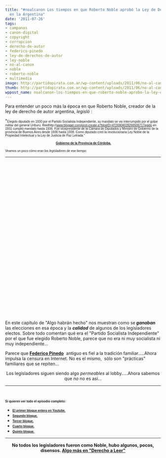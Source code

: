 ```yaml
---
title: "#noalcanon Los tiempos en que Roberto Noble aprobó la Ley de Derecho de Autor
  en la Argentina"
date: '2011-07-26'
tags:
- campanas
- canon-digital
- copyright
- corrupcion
- derecho-de-autor
- federico-pinedo
- ley-de-derechos-de-autor
- ley-noble
- no-al-canon
- noble
- roberto-noble
- multimedia
image: http://partidopirata.com.ar/wp-content/uploads/2011/06/no-al-canon-ok-115x112.png
thumb: http://partidopirata.com.ar/wp-content/uploads/2011/06/no-al-canon-ok-115x112.png
wppost_name: noalcanon-los-tiempos-en-que-roberto-noble-aprobo-la-ley-de-derecho-de-autor-en-la-argentina
---
```


Para entender un poco más la época en que Roberto Noble, creador de la ley de derecho de autor argentina, <em>legisló</em> :

"<span style="font-family: Verdana,Helvetica; font-size: x-small;">Elegido diputado en 1930 por el Partido Socialista Independiente, su mandato se vio interrumpido por el golpe militar del general Uriburu. Reelhttp://www.blogger.com/post-create.g?blogID=4726904028266506717egido en 1931 cumplió mandato hasta 1936. Fue vicepresidente de la Cámara de Diputados y Ministro de Gobierno de la provincia de Buenos Aires desde 1936 hasta 1938. Como diputado creó la revolucionaria Ley Noble de la Propiedad Intelectual y la Ley de Justicia de Paz Letrada."</span>
<div style="text-align: center;"><strong><span style="font-family: Verdana,Helvetica; font-size: x-small;"> <a href="http://www.cba.gov.ar/vernota.jsp?idNota=228975&amp;idCanal=27" target="_blank">Gobierno de la Provincia de Córdoba.</a></span></strong></div>
<span style="font-family: Verdana,Helvetica; font-size: x-small;">
</span>

<span style="font-family: Verdana,Helvetica; font-size: x-small;">Veamos un poco cómo eran los <em>legisladores</em> de ese tiempo:</span>

<span style="font-family: Verdana,Helvetica; font-size: x-small;">
</span>

<hr />

&nbsp;

<center><object style="height: 390px; width: 640px;" width="640" height="390" classid="clsid:d27cdb6e-ae6d-11cf-96b8-444553540000" codebase="http://download.macromedia.com/pub/shockwave/cabs/flash/swflash.cab#version=6,0,40,0"><param name="allowFullScreen" value="true" /><param name="allowScriptAccess" value="always" /><param name="src" value="http://www.youtube.com/v/3RkRZXxLeeI?version=3" /><param name="allowfullscreen" value="true" /><param name="allowscriptaccess" value="always" /><embed style="height: 390px; width: 640px;" width="640" height="390" type="application/x-shockwave-flash" src="http://www.youtube.com/v/3RkRZXxLeeI?version=3" allowFullScreen="true" allowScriptAccess="always" allowfullscreen="true" allowscriptaccess="always" /></object></center>&nbsp;

&nbsp;

&nbsp;

En este capítulo de "Algo habrán hecho" nos muestran como se<strong> <em>ganaban</em> </strong>las elecciones en esa época y la <strong><em>calidad</em></strong> de algunos de los legisladores electos. Sobre todo comentan qué era el "Partido Socialista Independiente" por el que fue elegido Roberto Noble, parece que no era ni muy socialista ni muy independiente...

Parece que <strong><a href="http://partido-pirata.blogspot.com/2011/03/una-mala-copia-de-la-ley-sinde.html" target="_blank">Federico Pinedo</a></strong>  antiguo es fiel a la tradición familiar.....Ahora impulsa la censura en Internet. No es el mismo,  sólo son "prácticas" familiares que se repiten...

<center>Los legisladores siguen siendo algo <em>permeables</em> al lobby.....Ahora sabemos que <em>no</em> no es así...</center>

<hr />

&nbsp;

<span style="font-family: Verdana,Helvetica; font-size: x-small;"><strong>Si quieren ver todo el episodio completo:</strong></span>
<ul>
	<li><strong><span style="font-family: Verdana,Helvetica; font-size: x-small;"><a href="http://youtu.be/FOCimLIW790" target="_blank">El primer bloque entero en Youtube.</a></span></strong></li>
	<li><strong><span style="font-family: Verdana,Helvetica; font-size: x-small;"><a href="http://youtu.be/SPbiozlnNaI" target="_blank">Segundo bloque.</a></span></strong></li>
	<li><strong><span style="font-family: Verdana,Helvetica; font-size: x-small;"><a href="http://youtu.be/2DOIc3Uj7eg" target="_blank">Tercer bloque.</a></span></strong></li>
	<li><strong><span style="font-family: Verdana,Helvetica; font-size: x-small;"><a href="http://youtu.be/l815L1uP760" target="_blank">Cuarto bloque.</a></span></strong></li>
	<li><strong><span style="font-family: Verdana,Helvetica; font-size: x-small;"><a href="http://youtu.be/4T2v5g5s9zQ" target="_blank">Quinto bloque.</a></span></strong></li>
</ul>

<hr />
<p style="text-align: center;"><strong>No todos los legisladores fueron como Noble, hubo algunos, pocos, disensos. <a href="http://www.derechoaleer.org/2011/07/dickmann-el-diputado-copyfighter.html" target="_blank">Algo más en "Derecho a Leer"</a></strong></p>
